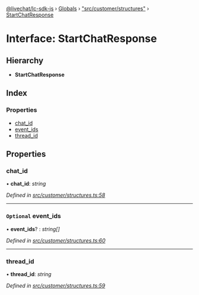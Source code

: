 [@livechat/lc-sdk-js](../README.md) › [Globals](../globals.md) › ["src/customer/structures"](../modules/_src_customer_structures_.md) › [StartChatResponse](_src_customer_structures_.startchatresponse.md)

# Interface: StartChatResponse

## Hierarchy

* **StartChatResponse**

## Index

### Properties

* [chat_id](_src_customer_structures_.startchatresponse.md#chat_id)
* [event_ids](_src_customer_structures_.startchatresponse.md#optional-event_ids)
* [thread_id](_src_customer_structures_.startchatresponse.md#thread_id)

## Properties

###  chat_id

• **chat_id**: *string*

*Defined in [src/customer/structures.ts:58](https://github.com/livechat/lc-sdk-js/blob/21d7a55/src/customer/structures.ts#L58)*

___

### `Optional` event_ids

• **event_ids**? : *string[]*

*Defined in [src/customer/structures.ts:60](https://github.com/livechat/lc-sdk-js/blob/21d7a55/src/customer/structures.ts#L60)*

___

###  thread_id

• **thread_id**: *string*

*Defined in [src/customer/structures.ts:59](https://github.com/livechat/lc-sdk-js/blob/21d7a55/src/customer/structures.ts#L59)*
